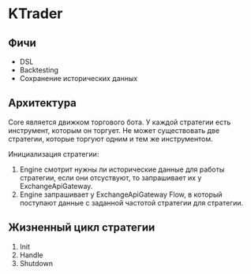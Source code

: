 # KTrader

## Фичи

- DSL
- Backtesting
- Сохранение исторических данных

## Архитектура

Core является движком торгового бота. У каждой стратегии есть инструмент, которым он торгует. Не может существовать две стратегии, которые торгуют одним и тем же инструментом.

Инициализация стратегии:
1) Engine смотрит нужны ли исторические данные для работы стратегии, если они отсуствуют, то запрашивает их у ExchangeApiGateway.
2) Engine запрашивает у ExchangeApiGateway Flow, в который поступают данные с заданной частотой стратегии для стратегии.

## Жизненный цикл стратегии

1) Init
2) Handle
3) Shutdown